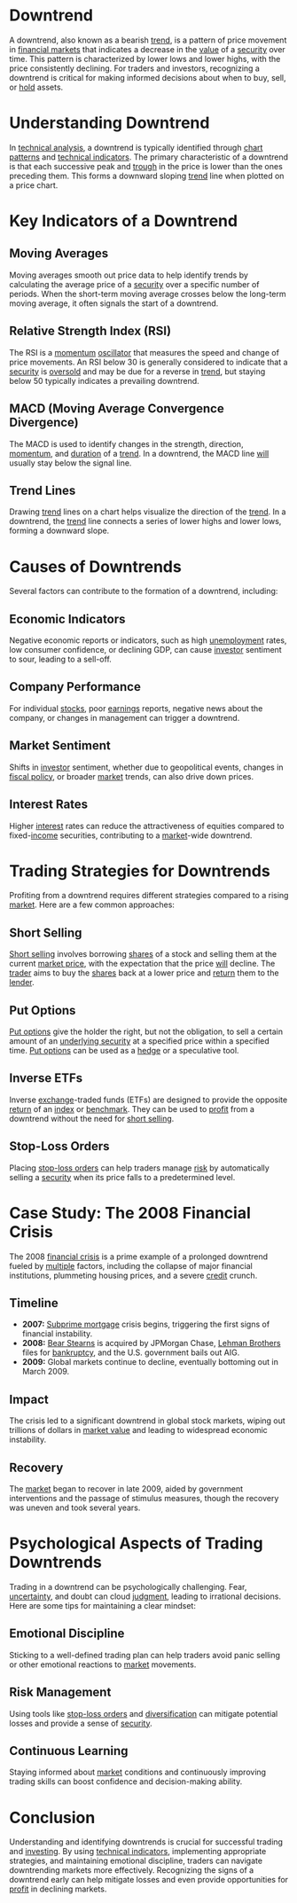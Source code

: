 # Downtrend

A downtrend, also known as a bearish [trend](../t/trend.md), is a pattern of price movement in [financial markets](../f/financial_market.md) that indicates a decrease in the [value](../v/value.md) of a [security](../s/security.md) over time. This pattern is characterized by lower lows and lower highs, with the price consistently declining. For traders and investors, recognizing a downtrend is critical for making informed decisions about when to buy, sell, or [hold](../h/hold.md) assets.

# Understanding Downtrend

In [technical analysis](../t/technical_analysis.md), a downtrend is typically identified through [chart patterns](../c/chart_patterns.md) and [technical indicators](../t/technical_indicator.md). The primary characteristic of a downtrend is that each successive peak and [trough](../t/trough.md) in the price is lower than the ones preceding them. This forms a downward sloping [trend](../t/trend.md) line when plotted on a price chart.

# Key Indicators of a Downtrend

## Moving Averages
Moving averages smooth out price data to help identify trends by calculating the average price of a [security](../s/security.md) over a specific number of periods. When the short-term moving average crosses below the long-term moving average, it often signals the start of a downtrend.

## Relative Strength Index (RSI)
The RSI is a [momentum](../m/momentum.md) [oscillator](../o/oscillator.md) that measures the speed and change of price movements. An RSI below 30 is generally considered to indicate that a [security](../s/security.md) is [oversold](../o/oversold.md) and may be due for a reverse in [trend](../t/trend.md), but staying below 50 typically indicates a prevailing downtrend.

## MACD (Moving Average Convergence Divergence)
The MACD is used to identify changes in the strength, direction, [momentum](../m/momentum.md), and [duration](../d/duration.md) of a [trend](../t/trend.md). In a downtrend, the MACD line [will](../w/will.md) usually stay below the signal line.

## Trend Lines
Drawing [trend](../t/trend.md) lines on a chart helps visualize the direction of the [trend](../t/trend.md). In a downtrend, the [trend](../t/trend.md) line connects a series of lower highs and lower lows, forming a downward slope.

# Causes of Downtrends

Several factors can contribute to the formation of a downtrend, including:

## Economic Indicators
Negative economic reports or indicators, such as high [unemployment](../u/unemployment.md) rates, low consumer confidence, or declining GDP, can cause [investor](../i/investor.md) sentiment to sour, leading to a sell-off.

## Company Performance
For individual [stocks](../s/stock.md), poor [earnings](../e/earnings.md) reports, negative news about the company, or changes in management can trigger a downtrend.

## Market Sentiment
Shifts in [investor](../i/investor.md) sentiment, whether due to geopolitical events, changes in [fiscal policy](../f/fiscal_policy.md), or broader [market](../m/market.md) trends, can also drive down prices.

## Interest Rates
Higher [interest](../i/interest.md) rates can reduce the attractiveness of equities compared to fixed-[income](../i/income.md) securities, contributing to a [market](../m/market.md)-wide downtrend.

# Trading Strategies for Downtrends

Profiting from a downtrend requires different strategies compared to a rising [market](../m/market.md). Here are a few common approaches:

## Short Selling
[Short selling](../s/short_selling.md) involves borrowing [shares](../s/shares.md) of a stock and selling them at the current [market price](../m/market_price.md), with the expectation that the price [will](../w/will.md) decline. The [trader](../t/trader.md) aims to buy the [shares](../s/shares.md) back at a lower price and [return](../r/return.md) them to the [lender](../l/lender.md).

## Put Options
[Put options](../p/put_options.md) give the holder the right, but not the obligation, to sell a certain amount of an [underlying security](../u/underlying_security.md) at a specified price within a specified time. [Put options](../p/put_options.md) can be used as a [hedge](../h/hedge.md) or a speculative tool.

## Inverse ETFs
Inverse [exchange](../e/exchange.md)-traded funds (ETFs) are designed to provide the opposite [return](../r/return.md) of an [index](../i/index_instrument.md) or [benchmark](../b/benchmark.md). They can be used to [profit](../p/profit.md) from a downtrend without the need for [short selling](../s/short_selling.md).

## Stop-Loss Orders
Placing [stop-loss orders](../s/stop-loss_orders.md) can help traders manage [risk](../r/risk.md) by automatically selling a [security](../s/security.md) when its price falls to a predetermined level.

# Case Study: The 2008 Financial Crisis

The 2008 [financial crisis](../f/financial_crisis.md) is a prime example of a prolonged downtrend fueled by [multiple](../m/multiple.md) factors, including the collapse of major financial institutions, plummeting housing prices, and a severe [credit](../c/credit.md) crunch.

## Timeline
- **2007:** [Subprime mortgage](../s/subprime_mortgage.md) crisis begins, triggering the first signs of financial instability.
- **2008:** [Bear Stearns](../b/bear_stearns.md) is acquired by JPMorgan Chase, [Lehman Brothers](../l/lehman_brothers.md) files for [bankruptcy](../b/bankruptcy.md), and the U.S. government bails out AIG.
- **2009:** Global markets continue to decline, eventually bottoming out in March 2009.

## Impact
The crisis led to a significant downtrend in global stock markets, wiping out trillions of dollars in [market value](../m/market_value.md) and leading to widespread economic instability.

## Recovery
The [market](../m/market.md) began to recover in late 2009, aided by government interventions and the passage of stimulus measures, though the recovery was uneven and took several years.

# Psychological Aspects of Trading Downtrends

Trading in a downtrend can be psychologically challenging. Fear, [uncertainty](../u/uncertainty_in_trading.md), and doubt can cloud [judgment](../j/judgment.md), leading to irrational decisions. Here are some tips for maintaining a clear mindset:

## Emotional Discipline
Sticking to a well-defined trading plan can help traders avoid panic selling or other emotional reactions to [market](../m/market.md) movements.

## Risk Management
Using tools like [stop-loss orders](../s/stop-loss_orders.md) and [diversification](../d/diversification.md) can mitigate potential losses and provide a sense of [security](../s/security.md).

## Continuous Learning
Staying informed about [market](../m/market.md) conditions and continuously improving trading skills can boost confidence and decision-making ability.

# Conclusion

Understanding and identifying downtrends is crucial for successful trading and [investing](../i/investing.md). By using [technical indicators](../t/technical_indicator.md), implementing appropriate strategies, and maintaining emotional discipline, traders can navigate downtrending markets more effectively. Recognizing the signs of a downtrend early can help mitigate losses and even provide opportunities for [profit](../p/profit.md) in declining markets.